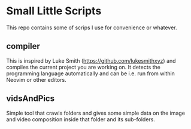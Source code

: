 # Small Little Scripts

This repo contains some of scrips I use for convenience or whatever.

## compiler

This is inspired by Luke Smith (https://github.com/lukesmithxyz) and compiles the current project you are working on. It detects the programming language automatically and can be i.e. run from within Neovim or other editors.

## vidsAndPics

Simple tool that crawls folders and gives some simple data on the image and video composition inside that folder and its sub-folders.
